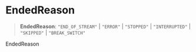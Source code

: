 # EndedReason

> **EndedReason**: `"END_OF_STREAM"` | `"ERROR"` | `"STOPPED"` | `"INTERRUPTED"` | `"SKIPPED"` | `"BREAK_SWITCH"`

EndedReason
